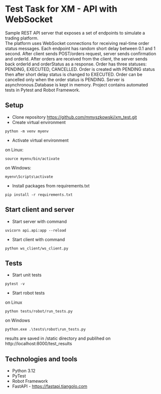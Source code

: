 # Test Task for XM - API with WebSocket
Sample REST API server that exposes a set of endpoints to simulate a trading platform.  
The platform uses WebSocket connections for receiving real-time order status messages. 
Each endpoint has random short delay between 0.1 and 1 second.
After client sends POST/orders request, server sends confirmation and orderId.
After orders are received from the client, the server sends back orderId and orderStatus as a response. 
Order has three statuses: PENDING, EXECUTED, CANCELLED. 
Order is created with PENDING status then after short delay status is changed to EXECUTED.
Order can be cancelled only when the order status is PENDING.
Server is asynchronous.Database is kept in memory.
Project contains automated tests in Pytest and Robot Framework. 
## Setup
- Clone repository https://github.com/mmyszkowski/xm_test.git
- Create virtual environment

`python -m venv myenv`
- Activate virtual environment

on Linux:

`source myenv/bin/activate`

on Windows:

`myenv\Scripts\activate`
- Install packages from requirements.txt

`pip install -r requirements.txt`

## Start client and server
- Start server with command

`uvicorn api.api:app --reload `

- Start client with command

`python ws_client/ws_client.py`

## Tests
- Start unit tests 

`pytest -v`

- Start robot tests 

on Linux

`python tests/robot/run_tests.py`

on Windows

`python.exe .\tests\robot\run_tests.py`

results are saved in /static directory and publihed on http://localhost:8000/test_results

## Technologies and tools
- Python 3.12
- PyTest
- Robot Framework
- FastAPI - https://fastapi.tiangolo.com 